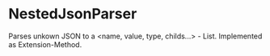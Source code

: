 # NestedJsonParser
Parses unkown JSON to a &lt;name, value, type, childs...> - List. Implemented as Extension-Method.
